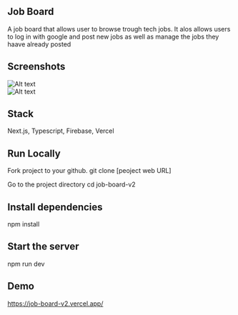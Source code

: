 ## Job Board

A job board that allows user to browse trough tech jobs. It alos allows users to log in with google and post new jobs as well as manage the jobs they haave already posted


## Screenshots
![Alt text](movieapp2.png?raw=true "movieapp2")
<br/>
![Alt text](movieapp1.png?raw=true "movieapp1")


## Stack
Next.js, Typescript, Firebase, Vercel


## Run Locally
Fork project to your github.
git clone [peoject web URL]

Go to the project directory
cd job-board-v2

## Install dependencies
npm install

## Start the server 
npm run dev

## Demo
https://job-board-v2.vercel.app/

